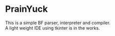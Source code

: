 # PrainYuck
This is a simple BF parser, interpreter and compiler.  
A light weight IDE using tkinter is in the works.
